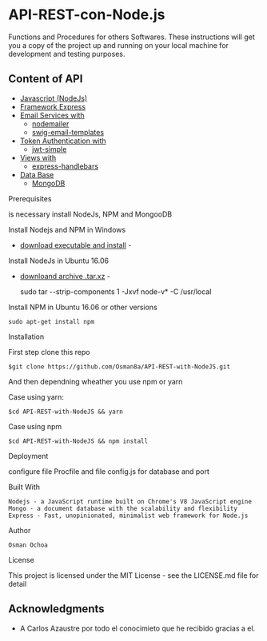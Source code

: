 # API-REST-con-Node.js

Functions and Procedures for others Softwares. These instructions will get you a copy of the project up and running on your local machine for development and testing purposes.

## Content of API
- [Javascript (NodeJs)]()
- [Framework Express]()
- [Email Services with]()
  - [nodemailer]()
  - [swig-email-templates]()
- [Token Authentication with]()
    - [jwt-simple]()
- [Views with]()
  - [express-handlebars]()
- [Data Base]()
    - [MongoDB]()


Prerequisites

is necessary install NodeJs, NPM and MongooDB

Install Nodejs and NPM in Windows

* [download executable and install](https://nodejs.org/es/download/) - 

Install NodeJs in Ubuntu 16.06

* [downloand archive .tar.xz](https://nodejs.org/es/download/) - 

    sudo tar --strip-components 1 -Jxvf node-v* -C /usr/local

Install NPM in Ubuntu 16.06 or other versions

    sudo apt-get install npm

Installation

First step clone this repo

    $git clone https://github.com/Osman8a/API-REST-with-NodeJS.git

And then dependning wheather you use npm or yarn

Case using yarn:

    $cd API-REST-with-NodeJS && yarn

Case using npm

    $cd API-REST-with-NodeJS && npm install

Deployment

configure file Procfile and file config.js for database and port


Built With

    Nodejs - a JavaScript runtime built on Chrome's V8 JavaScript engine
    Mongo - a document database with the scalability and flexibility
    Express - Fast, unopinionated, minimalist web framework for Node.js

Author

    Osman Ochoa 

License

This project is licensed under the MIT License - see the LICENSE.md file for detail

## Acknowledgments

* A Carlos Azaustre por todo el conocimieto 
que he recibido gracias a el. 
